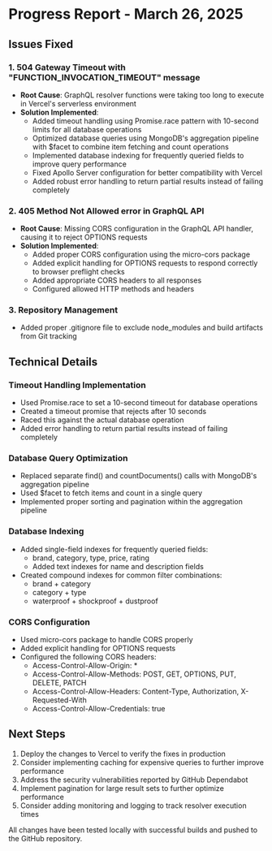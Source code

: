 # Progress Report - March 26, 2025

## Issues Fixed

### 1. 504 Gateway Timeout with "FUNCTION_INVOCATION_TIMEOUT" message
- **Root Cause**: GraphQL resolver functions were taking too long to execute in Vercel's serverless environment
- **Solution Implemented**:
  - Added timeout handling using Promise.race pattern with 10-second limits for all database operations
  - Optimized database queries using MongoDB's aggregation pipeline with $facet to combine item fetching and count operations
  - Implemented database indexing for frequently queried fields to improve query performance
  - Fixed Apollo Server configuration for better compatibility with Vercel
  - Added robust error handling to return partial results instead of failing completely

### 2. 405 Method Not Allowed error in GraphQL API
- **Root Cause**: Missing CORS configuration in the GraphQL API handler, causing it to reject OPTIONS requests
- **Solution Implemented**:
  - Added proper CORS configuration using the micro-cors package
  - Added explicit handling for OPTIONS requests to respond correctly to browser preflight checks
  - Added appropriate CORS headers to all responses
  - Configured allowed HTTP methods and headers

### 3. Repository Management
- Added proper .gitignore file to exclude node_modules and build artifacts from Git tracking

## Technical Details

### Timeout Handling Implementation
- Used Promise.race to set a 10-second timeout for database operations
- Created a timeout promise that rejects after 10 seconds
- Raced this against the actual database operation
- Added error handling to return partial results instead of failing completely

### Database Query Optimization
- Replaced separate find() and countDocuments() calls with MongoDB's aggregation pipeline
- Used $facet to fetch items and count in a single query
- Implemented proper sorting and pagination within the aggregation pipeline

### Database Indexing
- Added single-field indexes for frequently queried fields:
  - brand, category, type, price, rating
  - Added text indexes for name and description fields
- Created compound indexes for common filter combinations:
  - brand + category
  - category + type
  - waterproof + shockproof + dustproof

### CORS Configuration
- Used micro-cors package to handle CORS properly
- Added explicit handling for OPTIONS requests
- Configured the following CORS headers:
  - Access-Control-Allow-Origin: *
  - Access-Control-Allow-Methods: POST, GET, OPTIONS, PUT, DELETE, PATCH
  - Access-Control-Allow-Headers: Content-Type, Authorization, X-Requested-With
  - Access-Control-Allow-Credentials: true

## Next Steps
1. Deploy the changes to Vercel to verify the fixes in production
2. Consider implementing caching for expensive queries to further improve performance
3. Address the security vulnerabilities reported by GitHub Dependabot
4. Implement pagination for large result sets to further optimize performance
5. Consider adding monitoring and logging to track resolver execution times

All changes have been tested locally with successful builds and pushed to the GitHub repository.
